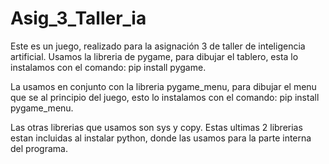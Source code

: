 # Asig_3_Taller_ia
Este es un juego, realizado para la asignación 3 de taller de inteligencia artificial.
Usamos la libreria de pygame, para dibujar el tablero, esta lo instalamos con el comando:
  pip install pygame.
  
La usamos en conjunto con la libreria pygame_menu, para dibujar el menu que se al principio del juego, esto lo instalamos
con el comando: pip install pygame_menu.

Las otras librerias que usamos son sys y copy. Estas ultimas 2 librerias estan incluidas al instalar python, 
donde las usamos para la parte interna del programa.
